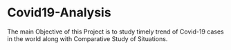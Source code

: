 # Covid19-Analysis
The main Objective of this Project is to study timely trend of Covid-19 cases in the world along with Comparative Study of Situations.
